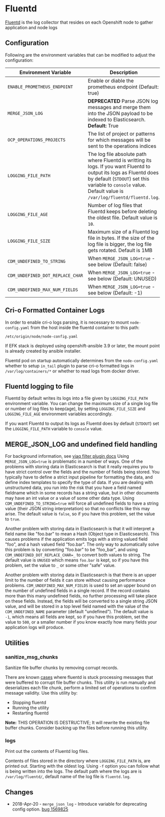# Fluentd
[Fluentd](https://www.fluentd.org/) is the log collector that resides on each Openshift node to gather application and node logs

## Configuration
Following are the environment variables that can be modified to adjust the configuration:

| Environment Variable | Description |Example|
|----------------------|-------------|---|
| `ENABLE_PROMETHEUS_ENDPOINT`| Enable or diable the prometheus endpoint (Default: true)| `ENABLE_PROMETHEUS_ENDPOINT=false`|
| `MERGE_JSON_LOG`     | **DEPRECATED** Parse JSON log messages and merge them into the JSON payload to be indexed to Elasticsearch. **Default:** True | `MERGE_JSON_LOG=true`|
| `OCP_OPERATIONS_PROJECTS`| The list of project or patterns for which messages will be sent to the operations indices|`OCP_OPERATIONS_PROJECTS="default openshift openshift- kube-*"`|
| `LOGGING_FILE_PATH` | The log file absolute path where Fluentd is writting its logs. If you want Fluentd to output its logs as Fluentd does by default (`STDOUT`) set this variable to `console` value. Default value is `/var/log/fluentd/fluentd.log`. | `LOGGING_FILE_PATH=console` |
| `LOGGING_FILE_AGE` | Number of log files that Fluentd keeps before deleting the oldest file. Default value is `10`. | `LOGGING_FILE_AGE=30` |
| `LOGGING_FILE_SIZE` | Maximum size of a Fluentd log file in bytes. If the size of the log file is bigger, the log file gets rotated. Default is 1MB | `LOGGING_FILE_SIZE=1024000`
| `CDM_UNDEFINED_TO_STRING` | When `MERGE_JSON_LOG=true` - see below (Default: false) | `CDM_UNDEFINED_TO_STRING=true` |
| `CDM_UNDEFINED_DOT_REPLACE_CHAR` | When `MERGE_JSON_LOG=true` - see below (Default: UNUSED) | `CDM_UNDEFINED_DOT_REPLACE_CHAR=_` |
| `CDM_UNDEFINED_MAX_NUM_FIELDS` | When `MERGE_JSON_LOG=true` - see below (Default: -1) | `CDM_UNDEFINED_MAX_NUM_FIELDS=500` |

## Cri-o Formatted Container Logs
In order to enable cri-o logs parsing, it is necessary to mount
`node-config.yaml` from the host inside the fluentd container to this path:
```
/etc/origin/node/node-config.yaml
```
If EFK stack is deployed using openshift-ansible 3.9 or later, the mount point
is already created by ansible installer.

Fluentd pod on startup automatically determines from the `node-config.yaml`
whether to setup `in_tail` plugin to parse cri-o formatted logs in
`/var/log/containers/*` or whether to read logs from docker driver.

## Fluentd logging to file
Fluentd by default writes its logs into a file given by `LOGGING_FILE_PATH` environment variable. You can change the maximum size of a single log file or number of log files to keep(age), by setting `LOGGING_FILE_SIZE` and `LOGGING_FILE_AGE` environment variables accordingly.

If you want Fluentd to output its logs as Fluentd does by default (`STDOUT`) set the `LOGGING_FILE_PATH` variable to `console` value.

## MERGE_JSON_LOG and undefined field handling

For background information, see [viaq filter plugin docs](https://github.com/ViaQ/fluent-plugin-viaq_data_model#undefined_to_string)
Using `MERGE_JSON_LOG=true` is problematic in a number of ways.
One of the problems with storing data in Elasticsearch is that it really requires you to have strict control over the fields and the number of fields being stored. You typically have to define a strict input pipeline for formatting the data, and define index templates to specify the type of data. If you are dealing with unstructured data, you run into the risk that you have a field named fieldname which in some records has a string value, but in other documents may have an int value or a value of some other data type.  Using `CDM_UNDEFINED_TO_STRING=true` will
force all undefined fields to have a string value (their JSON string interpretation) so that no conflicts like this may arise.  The default
value is `false`, so if you have this problem, set the value to `true`.

Another problem with storing data in Elasticsearch is that it will interpret a field name like "foo.bar" to mean a Hash (Object type in Elasticsearch).  This causes problems if the application emits logs with a string valued field "foo", and a hash valued field "foo.bar". The only way to automatically solve this problem is by converting "foo.bar" to be "foo_bar", and using `CDM_UNDEFINED_DOT_REPLACE_CHAR=_` to convert both values to string.  The default value is `UNUSED` which means `foo.bar` is kept, so if you have this problem, set the value to `_` or some
other "safe" value.

Another problem with storing data in Elasticsearch is that there is an upper limit to the number of fields it can store without causing performance problems. `CDM_UNDEFINED_MAX_NUM_FIELDS` is used to set an upper bound on the number of undefined fields in a single record. If the record contains more than this many undefined fields, no further processing will take place on these fields. Instead, the fields will be converted to a single string JSON value, and will be stored in a top level field named with the value of the `CDM_UNDEFINED_NAME` parameter (default "undefined").  The default value is `-1`, which means all fields are kept, so if you have this problem, set the value to `500`, or
a smaller number if you know exactly how many fields your application logs will produce.

## Utilities
### sanitize_msg_chunks
Sanitize file buffer chunks by removing corrupt records.

There are known [cases](https://bugzilla.redhat.com/show_bug.cgi?id=1562004) where fluentd is stuck processing
messages that were buffered to corrupt file buffer chunks. This utility is run manually and deserializes each
file chunk, perform a limited set of operations to confirm message validity. Use this utility by:

* Stopping fluentd
* Running the utility
* Restarting fluentd

**Note:** THIS OPERATION IS DESTRUCTIVE; It will rewrite the existing file buffer chunks.  Consider backing up
the files before running this utility.

### logs
Print out the contents of Fluentd log files.

Contents of files stored in the directory where `LOGGING_FILE_PATH` is, are printed out. Starting with the oldest log. Using `-f` option you can follow what is being written into the logs.
The default path where the logs are is `/var/log/fluentd/`, default name of the log file is `fluentd.log`.

## Changes

* 2018-Apr-20 - `merge_json_log` - Introduce variable for deprecating config option. [bug 1569825](https://bugzilla.redhat.com/show_bug.cgi?id=1569825)
